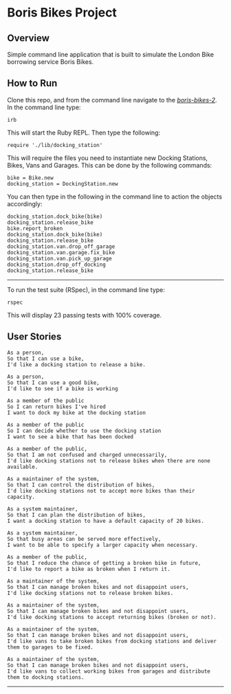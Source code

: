 # Boris Bikes Project

## Overview

Simple command line application that is built to simulate the London Bike borrowing service Boris Bikes.

## How to Run

Clone this repo, and from the command line navigate to the [_boris-bikes-2_](boris-bikes-2). In the command line type:

```
irb
```

This will start the Ruby REPL. Then type the following:

```
require './lib/docking_station'
```

This will require the files you need to instantiate new Docking Stations, Bikes, Vans and Garages. This can be done by the following commands:

```
bike = Bike.new
docking_station = DockingStation.new
```

You can then type in the following in the command line to action the objects accordingly:

```
docking_station.dock_bike(bike)
docking_station.release_bike
bike.report_broken
docking_station.dock_bike(bike)
docking_station.release_bike
docking_station.van.drop_off_garage
docking_station.van.garage.fix_bike
docking_station.van.pick_up_garage
docking_station.drop_off_docking
docking_station.release_bike
```

---

To run the test suite (RSpec), in the command line type:

```
rspec
```

This will display 23 passing tests with 100% coverage.



## User Stories

```
As a person,
So that I can use a bike,
I'd like a docking station to release a bike.
```

```
As a person,
So that I can use a good bike,
I'd like to see if a bike is working
```

```
As a member of the public
So I can return bikes I've hired
I want to dock my bike at the docking station
```

```
As a member of the public
So I can decide whether to use the docking station
I want to see a bike that has been docked
```

```
As a member of the public,
So that I am not confused and charged unnecessarily,
I'd like docking stations not to release bikes when there are none available.
```

```
As a maintainer of the system,
So that I can control the distribution of bikes,
I'd like docking stations not to accept more bikes than their capacity.
```

```
As a system maintainer,
So that I can plan the distribution of bikes,
I want a docking station to have a default capacity of 20 bikes.
```

```
As a system maintainer,
So that busy areas can be served more effectively,
I want to be able to specify a larger capacity when necessary.
```

```
As a member of the public,
So that I reduce the chance of getting a broken bike in future,
I'd like to report a bike as broken when I return it.
```

```
As a maintainer of the system,
So that I can manage broken bikes and not disappoint users,
I'd like docking stations not to release broken bikes.
```

```
As a maintainer of the system,
So that I can manage broken bikes and not disappoint users,
I'd like docking stations to accept returning bikes (broken or not).
```

```
As a maintainer of the system,
So that I can manage broken bikes and not disappoint users,
I'd like vans to take broken bikes from docking stations and deliver them to garages to be fixed.
```

```
As a maintainer of the system,
So that I can manage broken bikes and not disappoint users,
I'd like vans to collect working bikes from garages and distribute them to docking stations.
```

---
